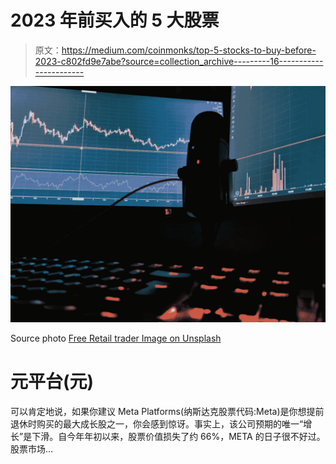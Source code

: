 # 2023 年前买入的 5 大股票

> 原文：<https://medium.com/coinmonks/top-5-stocks-to-buy-before-2023-c802fd9e7abe?source=collection_archive---------16----------------------->

![](img/a128058fbeb1a89e6b665bb1a3703f20.png)

Source photo [Free Retail trader Image on Unsplash](https://unsplash.com/photos/13EsoonqDkY)

# 元平台(元)

可以肯定地说，如果你建议 Meta Platforms(纳斯达克股票代码:Meta)是你想提前退休时购买的最大成长股之一，你会感到惊讶。事实上，该公司预期的唯一“增长”是下滑。自今年年初以来，股票价值损失了约 66%，META 的日子很不好过。股票市场…